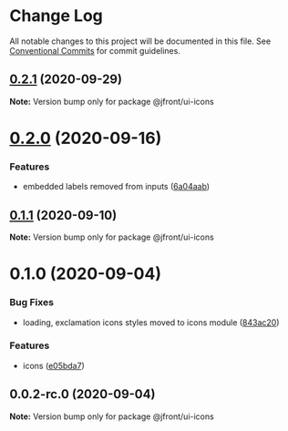 # Change Log

All notable changes to this project will be documented in this file.
See [Conventional Commits](https://conventionalcommits.org) for commit guidelines.

## [0.2.1](https://github.com/Jepria/jfront-ui/compare/@jfront/ui-icons@0.2.0...@jfront/ui-icons@0.2.1) (2020-09-29)

**Note:** Version bump only for package @jfront/ui-icons





# [0.2.0](https://github.com/Jepria/jfront-ui/compare/@jfront/ui-icons@0.1.1...@jfront/ui-icons@0.2.0) (2020-09-16)


### Features

* embedded labels removed from inputs ([6a04aab](https://github.com/Jepria/jfront-ui/commit/6a04aab0fdf5da0948a6adf6181a6fdd43234eec))





## [0.1.1](https://github.com/Jepria/jfront-ui/compare/@jfront/ui-icons@0.1.0...@jfront/ui-icons@0.1.1) (2020-09-10)

**Note:** Version bump only for package @jfront/ui-icons





# 0.1.0 (2020-09-04)


### Bug Fixes

* loading, exclamation icons styles moved to icons module ([843ac20](https://github.com/Jepria/jfront-ui/commit/843ac20c8ac3194e87916938c8586af10a08ca97))


### Features

* icons ([e05bda7](https://github.com/Jepria/jfront-ui/commit/e05bda77542c2c74e176638276dc5ccf35ab7134))





## 0.0.2-rc.0 (2020-09-04)

**Note:** Version bump only for package @jfront/ui-icons
